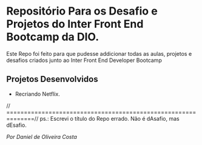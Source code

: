 # Repositório Para os Desafio e Projetos do Inter Front End Bootcamp da DIO.
Este Repo foi feito para que pudesse addicionar todas as aulas, projetos e desafios criados junto ao Inter Front End Developer Bootcamp

## Projetos Desenvolvidos
- Recriando Netflix.

// ==============================================================//
ps.: Escrevi o título do Repo errado. Não é dAsafio, mas dEsafio.

_Por Daniel de Oliveira Costa_

